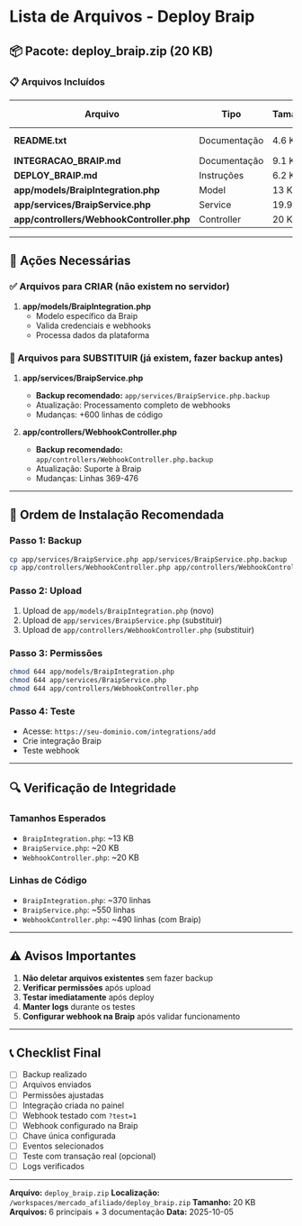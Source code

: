 # Lista de Arquivos - Deploy Braip

## 📦 Pacote: deploy_braip.zip (20 KB)

### 📋 Arquivos Incluídos

| Arquivo | Tipo | Tamanho | Destino no Servidor | Ação |
|---------|------|---------|---------------------|------|
| **README.txt** | Documentação | 4.6 KB | `/` (raiz) | Leitura obrigatória |
| **INTEGRACAO_BRAIP.md** | Documentação | 9.1 KB | `/` (raiz) | Opcional |
| **DEPLOY_BRAIP.md** | Instruções | 6.2 KB | `/` (raiz) | Consulta |
| **app/models/BraipIntegration.php** | Model | 13 KB | `/app/models/` | **CRIAR** |
| **app/services/BraipService.php** | Service | 19.9 KB | `/app/services/` | **SUBSTITUIR** |
| **app/controllers/WebhookController.php** | Controller | 20 KB | `/app/controllers/` | **SUBSTITUIR** |

---

## 🎯 Ações Necessárias

### ✅ Arquivos para CRIAR (não existem no servidor)

1. **app/models/BraipIntegration.php**
   - Modelo específico da Braip
   - Valida credenciais e webhooks
   - Processa dados da plataforma

### 🔄 Arquivos para SUBSTITUIR (já existem, fazer backup antes)

1. **app/services/BraipService.php**
   - **Backup recomendado:** `app/services/BraipService.php.backup`
   - Atualização: Processamento completo de webhooks
   - Mudanças: +600 linhas de código

2. **app/controllers/WebhookController.php**
   - **Backup recomendado:** `app/controllers/WebhookController.php.backup`
   - Atualização: Suporte à Braip
   - Mudanças: Linhas 369-476

---

## 📝 Ordem de Instalação Recomendada

### Passo 1: Backup
```bash
cp app/services/BraipService.php app/services/BraipService.php.backup
cp app/controllers/WebhookController.php app/controllers/WebhookController.php.backup
```

### Passo 2: Upload
1. Upload de `app/models/BraipIntegration.php` (novo)
2. Upload de `app/services/BraipService.php` (substituir)
3. Upload de `app/controllers/WebhookController.php` (substituir)

### Passo 3: Permissões
```bash
chmod 644 app/models/BraipIntegration.php
chmod 644 app/services/BraipService.php
chmod 644 app/controllers/WebhookController.php
```

### Passo 4: Teste
- Acesse: `https://seu-dominio.com/integrations/add`
- Crie integração Braip
- Teste webhook

---

## 🔍 Verificação de Integridade

### Tamanhos Esperados
- `BraipIntegration.php`: ~13 KB
- `BraipService.php`: ~20 KB
- `WebhookController.php`: ~20 KB

### Linhas de Código
- `BraipIntegration.php`: ~370 linhas
- `BraipService.php`: ~550 linhas
- `WebhookController.php`: ~490 linhas (com Braip)

---

## ⚠️ Avisos Importantes

1. **Não deletar arquivos existentes** sem fazer backup
2. **Verificar permissões** após upload
3. **Testar imediatamente** após deploy
4. **Manter logs** durante os testes
5. **Configurar webhook na Braip** após validar funcionamento

---

## 📞 Checklist Final

- [ ] Backup realizado
- [ ] Arquivos enviados
- [ ] Permissões ajustadas
- [ ] Integração criada no painel
- [ ] Webhook testado com `?test=1`
- [ ] Webhook configurado na Braip
- [ ] Chave única configurada
- [ ] Eventos selecionados
- [ ] Teste com transação real (opcional)
- [ ] Logs verificados

---

**Arquivo:** `deploy_braip.zip`
**Localização:** `/workspaces/mercado_afiliado/deploy_braip.zip`
**Tamanho:** 20 KB
**Arquivos:** 6 principais + 3 documentação
**Data:** 2025-10-05
